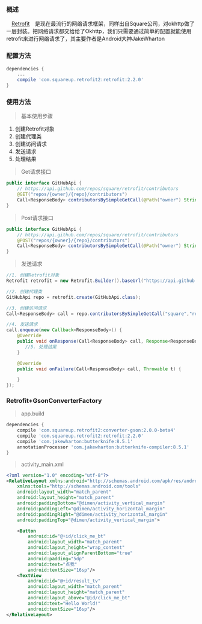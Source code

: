### 概述
　[Retrofit][1]　是现在最流行的网络请求框架，同样出自Square公司，对okhttp做了一层封装。把网络请求都交给给了Okhttp，我们只需要通过简单的配置就能使用retrofit来进行网络请求了，其主要作者是Android大神JakeWharton

### 配置方法

``` gradle
dependencies {
    ...
    compile 'com.squareup.retrofit2:retrofit:2.2.0'
}
```

### 使用方法

> 基本使用步骤

 1. 创建Retrofit对象
 2. 创建代理类
 2. 创建访问请求
 3. 发送请求
 4. 处理结果

> Get请求接口 
 
``` java
public interface GitHubApi {
    // https://api.github.com/repos/square/retrofit/contributors
    @GET("repos/{owner}/{repo}/contributors")
    Call<ResponseBody> contributorsBySimpleGetCall(@Path("owner") String owner, @Path("repo") String repo);
}

```

> Post请求接口 
 
``` java
public interface GitHubApi {
    // https://api.github.com/repos/square/retrofit/contributors
    @POST("repos/{owner}/{repo}/contributors")
    Call<ResponseBody> contributorsBySimpleGetCall(@Path("owner") String owner, @Path("repo") String repo);
}

```

> 发送请求

``` java
//1. 创建Retrofit对象
Retrofit retrofit = new Retrofit.Builder().baseUrl("https://api.github.com/").build();

//2. 创建代理类
GitHubApi repo = retrofit.create(GitHubApi.class);

//3. 创建访问请求
Call<ResponseBody> call = repo.contributorsBySimpleGetCall("square","retrofit");

//4. 发送请求
call.enqueue(new Callback<ResponseBody>() {
	@Override
	public void onResponse(Call<ResponseBody> call, Response<ResponseBody> response) {
	   //5. 处理结果
	}

	@Override
	public void onFailure(Call<ResponseBody> call, Throwable t) {

	}
});
```

### Retrofit+GsonConverterFactory

> app.build

``` gradle
dependencies {
    compile 'com.squareup.retrofit2:converter-gson:2.0.0-beta4'
    compile 'com.squareup.retrofit2:retrofit:2.2.0'
    compile 'com.jakewharton:butterknife:8.5.1'
    annotationProcessor 'com.jakewharton:butterknife-compiler:8.5.1'
}
```

> activity_main.xml

``` xml
<?xml version="1.0" encoding="utf-8"?>
<RelativeLayout xmlns:android="http://schemas.android.com/apk/res/android"
    xmlns:tools="http://schemas.android.com/tools"
    android:layout_width="match_parent"
    android:layout_height="match_parent"
    android:paddingBottom="@dimen/activity_vertical_margin"
    android:paddingLeft="@dimen/activity_horizontal_margin"
    android:paddingRight="@dimen/activity_horizontal_margin"
    android:paddingTop="@dimen/activity_vertical_margin">

    <Button
        android:id="@+id/click_me_bt"
        android:layout_width="match_parent"
        android:layout_height="wrap_content"
        android:layout_alignParentBottom="true"
        android:padding="5dp"
        android:text="点我"
        android:textSize="16sp"/>
    <TextView
        android:id="@+id/result_tv"
        android:layout_width="match_parent"
        android:layout_height="match_parent"
        android:layout_above="@id/click_me_bt"
        android:text="Hello World!"
        android:textSize="16sp"/>
</RelativeLayout>
```


  [1]: https://github.com/square/retrofit